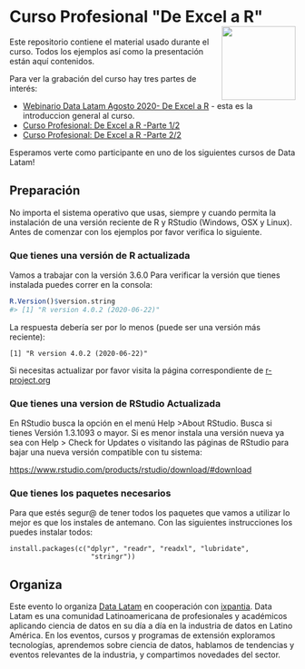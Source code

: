 
<!-- README.md is generated from README.Rmd. Please edit that file -->

# Curso Profesional "De Excel a R" <a href='http://www.datalatam.com/'><img src='http://www.datalatam.com/static/img/logo-datalatam-transparent.png' align="right" height="130" /></a>

<!-- badges: start -->

<!-- badges: end -->

Este repositorio contiene el material usado durante el curso. Todos los
ejemplos así como la presentación están aquí contenidos.

Para ver la grabación del curso hay tres partes de interés:

- [Webinario Data Latam Agosto 2020- De Excel a R](https://youtu.be/9EpBSvI71wg) - esta es la introduccion general al curso.
- [Curso Profesional: De Excel a R -Parte 1/2](https://youtu.be/Wk10f83S7Dc)
- [Curso Profesional: De Excel a R -Parte 2/2](https://youtu.be/-kLwlkQrbkw)

Esperamos verte como participante en uno de los siguientes cursos de Data Latam!


## Preparación

No importa el sistema operativo que usas, siempre y cuando permita la
instalación de una versión reciente de R y RStudio (Windows, OSX y
Linux). Antes de comenzar con los ejemplos por favor verifica lo
siguiente.

### Que tienes una versión de R actualizada

Vamos a trabajar con la versión 3.6.0 Para verificar la versión que
tienes instalada puedes correr en la consola:

``` r
R.Version()$version.string
#> [1] "R version 4.0.2 (2020-06-22)"
```

La respuesta debería ser por lo menos (puede ser una versión más
reciente):

    [1] "R version 4.0.2 (2020-06-22)"

Si necesitas actualizar por favor visita la página correspondiente de
[r-project.org](https://cloud.r-project.org/)

### Que tienes una version de RStudio Actualizada

En RStudio busca la opción en el menú Help \>About RStudio. Busca si
tienes Versión 1.3.1093 o mayor. Si es menor instala una versión nueva
ya sea con Help \> Check for Updates o visitando las páginas de RStudio
para bajar una nueva versión compatible con tu sistema:

<https://www.rstudio.com/products/rstudio/download/#download>

### Que tienes los paquetes necesarios

Para que estés segur@ de tener todos los paquetes que vamos a utilizar
lo mejor es que los instales de antemano. Con las siguientes
instrucciones los puedes instalar todos:

    install.packages(c("dplyr", "readr", "readxl", "lubridate",
                        "stringr")) 

## Organiza

Este evento lo organiza [Data Latam](http://wwww.datalatam.com) en
cooperación con [ixpantia](https://www.ixpantia.com). Data Latam es una
comunidad Latinoamericana de profesionales y académicos aplicando
ciencia de datos en su día a día en la industria de datos en Latino
América. En los eventos, cursos y programas de extensión exploramos
tecnologías, aprendemos sobre ciencia de datos, hablamos de tendencias y
eventos relevantes de la industria, y compartimos novedades del sector.
